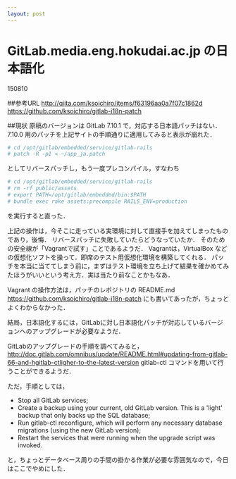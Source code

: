 ```yaml
---
layout: post
---
```


GitLab.media.eng.hokudai.ac.jp の日本語化
====

150810

##参考URL
http://qiita.com/ksoichiro/items/f63196aa0a7f07c1862d
https://github.com/ksoichiro/gitlab-i18n-patch

##現状
原稿のバージョンは GitLab 7.10.1 で，対応する日本語パッチはない．
7.10.0 用のパッチを上記サイトの手順通りに適用してみると表示が崩れた．

```sh
# cd /opt/gitlab/embedded/service/gitlab-rails
# patch -R -p1 < ~/app_ja.patch
```

としてリバースパッチし，もう一度プレコンパイル，すなわち

```sh
# cd /opt/gitlab/embedded/service/gitlab-rails
# rm -rf public/assets
# export PATH=/opt/gitlab/embedded/bin:$PATH
# bundle exec rake assets:precompile RAILS_ENV=production
```

を実行すると直った．


上記の操作は，今そこに走っている実環境に対して直接手を加えてしまったものであり，後悔．
リバースパッチに失敗していたらどうなっていたか．
そのための安全線が「Vagrantで試す」ことであるようだ．
Vagrantは，VirtualBox などの仮想化ソフトを操って．即席のテスト用仮想化環境を構築してくれる．
パッチを本当に当ててしまう前に，まずはテスト環境を立ち上げて結果を確かめてみたほうがいいという考え方．実は当たり前なことかもなあ．

Vagrant の操作方法は，パッチのレポジトリの README.md
https://github.com/ksoichiro/gitlab-i18n-patch
にも書いてあったが，ちょっとよくわからなかった．

結局，日本語化するには，GitLabに対し日本語化パッチが対応しているバージョンへのアップグレードが必要なようだ．

GitLabのアップグレードの手順を調べてみると，
http://doc.gitlab.com/omnibus/update/README.html#updating-from-gitlab-66-and-hgitlab-ctligher-to-the-latest-version
gitlab-ctl コマンドを用いて行うことができるようだ．

ただ，手順としては，

* Stop all GitLab services;
* Create a backup using your current, old GitLab version. This is a 'light' backup that only backs up the SQL database;
* Run gitlab-ctl reconfigure, which will perform any necessary database migrations (using the new GitLab version);
* Restart the services that were running when the upgrade script was invoked.

と，ちょっとデータベース周りの手間の掛かる作業が必要な雰囲気なので，今日はここでやめにした．

